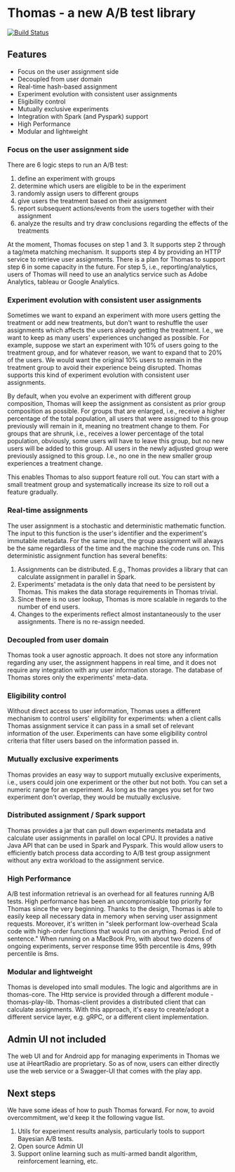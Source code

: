 
# Thomas - a new A/B test library

[![Build Status](https://travis-ci.org/iheartradio/thomas.svg?branch=master)](https://travis-ci.org/iheartradio/thomas)

## Features 

* Focus on the user assignment side
* Decoupled from user domain
* Real-time hash-based assignment
* Experiment evolution with consistent user assignments
* Eligibility control
* Mutually exclusive experiments
* Integration with Spark (and Pyspark) support
* High Performance
* Modular and lightweight


### Focus on the user assignment side

There are 6 logic steps to run an A/B test: 
1. define an experiment with groups
2. determine which users are eligible to be in the experiment
3. randomly assign users to different groups
4. give users the treatment based on their assignment
5. report subsequent actions/events from the users together with their assignment
6. analyze the results and try draw conclusions regarding the effects of the treatments

At the moment, Thomas focuses on step 1 and 3. It supports step 2 through a tag/meta matching mechanism. It supports step 4 by providing an HTTP service to retrieve user assignments. There is a plan for Thomas to support step 6 in some capacity in the future. For step 5, i.e., reporting/analytics, users of Thomas will need to use an analytics service such as Adobe Analytics, tableau or Google Analytics. 

### Experiment evolution with consistent user assignments
Sometimes we want to expand an experiment with more users getting the treatment or add new treatments, but don't want to reshuffle the user assignments which affects the users already getting the treatment.  I.e., we want to keep as many users' experiences unchanged as possible.  For example, suppose we start an experiment with 10% of users going to the treatment group, and for whatever reason, we want to expand that to 20% of the users. We would want the original 10% users to remain in the treatment group to avoid their experience being disrupted. Thomas supports this kind of experiment evolution with consistent user assignments. 

By default, when you evolve an experiment with different group composition, Thomas will keep the assignment as consistent as prior group composition as possible.  For groups that are enlarged, i.e., receive a higher percentage of the total population, all users that were assigned to this group previously will remain in it, meaning no treatment change to them. For groups that are shrunk, i.e., receives a lower percentage of the total population, obviously, some users will have to leave this group, but no new users will be added to this group. All users in the newly adjusted group were previously assigned to this group. I.e., no one in the new smaller group experiences a treatment change. 

This enables Thomas to also support feature roll out. You can start with a small treatment group and systematically increase its size to roll out a feature gradually. 

### Real-time assignments

The user assignment is a stochastic and deterministic mathematic function. The input to this function is the user's identifier and the experiment's immutable metadata.  For the same input, the group assignment will always be the same regardless of the time and the machine the code runs on.  This deterministic assignment function has several benefits: 
1. Assignments can be distributed. E.g., Thomas provides a library that can calculate assignment in parallel in Spark.
2. Experiments' metadata is the only data that need to be persistent by Thomas. This makes the data storage requirements in Thomas trivial. 
3. Since there is no user lookup, Thomas is more scalable in regards to the number of end users. 
4. Changes to the experiments reflect almost instantaneously to the user assignments. There is no re-assign needed. 

### Decoupled from user domain

Thomas took a user agnostic approach. It does not store any information regarding any user, the assignment happens in real time, and it does not require any integration with any user information storage. The database of Thomas stores only the experiments' meta-data.

### Eligibility control

Without direct access to user information, Thomas uses a different mechanism to control users' eligibility for experiments: when a client calls Thomas assignment service it can pass in a small set of relevant information of the user. Experiments can have some eligibility control criteria that filter users based on the information passed in. 

### Mutually exclusive experiments

Thomas provides an easy way to support mutually exclusive experiments, i.e., users could join one experiment or the other but not both. You can set a numeric range for an experiment. As long as the ranges you set for two experiment don't overlap, they would be mutually exclusive. 

### Distributed assignment / Spark support

Thomas provides a jar that can pull down experiments metadata and calculate user assignments in parallel on local CPU. It provides a native Java API that can be used in Spark and Pyspark. This would allow users to efficiently batch process data according to A/B test group assignment without any extra workload to the assignment service.

### High Performance 

A/B test information retrieval is an overhead for all features running A/B tests. High performance has been an uncompromisable top priority for Thomas since the very beginning. Thanks to the design, Thomas is able to easily keep all necessary data in memory when serving user assignment requests. Moreover, it's written in "sleek performant low-overhead Scala code with high-order functions that would run on anything. Period. End of sentence." 
When running on a MacBook Pro, with about two dozens of ongoing experiments, server response time 95th percentile is 4ms, 99th percentile is 8ms. 

### Modular and lightweight

Thomas is developed into small modules. The logic and algorithms are in thomas-core. The Http service is provided through a different module - thomas-play-lib. Thomas-client provides a distributed client that can calculate assignments. With this approach, it's easy to create/adopt a different service layer, e.g. gRPC, or a different client implementation. 

## Admin UI not included

The web UI and for Android app for managing experiments in Thomas we use at iHeartRadio are proprietary. So as of now, users can either directly use the web service or a Swagger-UI that comes with the play app. 

## Next steps
We have some ideas of how to push Thomas forward. For now, to avoid overcommitment, we'd keep it the following vague list. 

1. Utils for experiment results analysis, particularly tools to support Bayesian A/B tests. 
2. Open source Admin UI
3. Support online learning such as multi-armed bandit algorithm, reinforcement learning, etc. 


